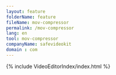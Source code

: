 ```yaml
---
layout: feature
folderName: feature
fileName: mov-compressor
permalink: /mov-compressor
lang: en
tool: mov-compressor
companyName: safevideokit
domain : com
---
```


{% include VideoEditorIndex/index.html %}

   